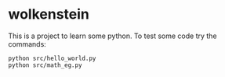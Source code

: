 # wolkenstein

This is a project to learn some python.
To test some code try the commands:

```
python src/hello_world.py
python src/math_eg.py
```
